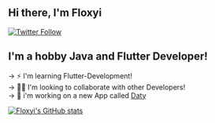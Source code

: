 ## Hi there, I'm Floxyi
[![Twitter Follow](https://img.shields.io/twitter/follow/Floxyi1?color=%231D9FEF&style=for-the-badge)](https://twitter.com/intent/follow?screen_name=Floxyi1)

## I'm a hobby Java and Flutter Developer!
→ ⚡ I'm learning Flutter-Development!  
→ 👨‍👦 I'm looking to collaborate with other Developers!  
→ 🚀 i'm working on a new App called [Daty](https://github.com/Floxyi/Daty)  

[![Floxyi's GitHub stats](https://github-readme-stats.vercel.app/api?username=Floxyi&hide=contribs,prs&count_private=true&show_icons=true&theme=github_dark&hide_border=true&bg_color=2d333b)](https://github.com/anuraghazra/github-readme-stats)
